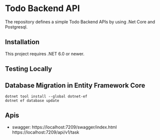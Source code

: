 # Todo Backend API

The repository defines a simple Todo Backend APIs by using .Net Core and Postgresql.

## Installation 
This project requires .NET 6.0 or newer. 

## Testing Locally 


## Database Migration in Entity Framework Core 
```
dotnet tool install --global dotnet-ef
dotnet ef database update
```

## Apis 
- swagger: https://localhost:7209/swagger/index.html
https://localhost:7209/api/v1/task 

